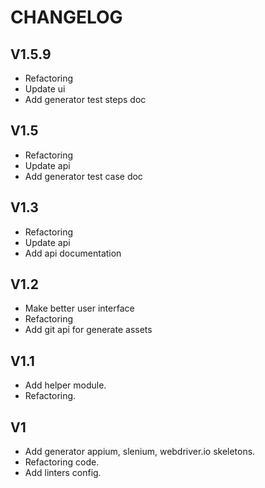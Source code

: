 # CHANGELOG

## V1.5.9
* Refactoring
* Update ui
* Add generator test steps doc

## V1.5
* Refactoring
* Update api
* Add generator test case doc

## V1.3
* Refactoring
* Update api
* Add api documentation

## V1.2
* Make better user interface
* Refactoring
* Add git api for generate assets

## V1.1
* Add helper module.
* Refactoring.

## V1
* Add generator appium, slenium, webdriver.io skeletons.
* Refactoring code.
* Add linters config.
